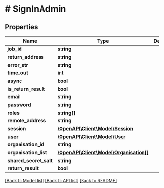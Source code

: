 # # SignInAdmin

## Properties

Name | Type | Description | Notes
------------ | ------------- | ------------- | -------------
**job_id** | **string** |  |
**return_address** | **string** |  |
**error_str** | **string** |  |
**time_out** | **int** |  |
**async** | **bool** |  |
**is_return_result** | **bool** |  |
**email** | **string** |  |
**password** | **string** |  |
**roles** | **string[]** |  |
**remote_address** | **string** |  |
**session** | [**\OpenAPI\Client\Model\Session**](Session.md) |  |
**user** | [**\OpenAPI\Client\Model\User**](User.md) |  |
**organisation_id** | **string** |  |
**organisation_list** | [**\OpenAPI\Client\Model\Organisation[]**](Organisation.md) |  |
**shared_secret_salt** | **string** |  |
**return_result** | **bool** |  | [optional]

[[Back to Model list]](../../README.md#models) [[Back to API list]](../../README.md#endpoints) [[Back to README]](../../README.md)
